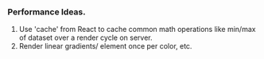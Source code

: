 ### Performance Ideas.

1. Use 'cache' from React to cache common math operations like min/max of dataset over a render cycle on server.
2. Render linear gradients/<defs> element once per color, etc.